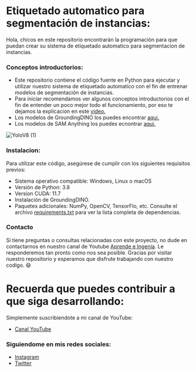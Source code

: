# Etiquetado automatico para segmentación de instancias:
Hola, chicos en este repositorio encontrarán la programación para que puedan crear su sistema de etiquetado automatico para segmentacion de instancias.

### Conceptos introductorios:
- Este repositorio contiene el código fuente en Python para ejecutar y utilizar nuestro sistema de etiquetado automatico con el fin de entrenar modelos de segmentación de instancias.
- Para iniciar recomendamos ver algunos conceptos introductorios con el fin de entender un poco mejor todo el funcionamiento, por eso te dejamos la explicacion en este [video.](https://youtu.be/jxiCDufWop8?si=gtu70gDS1swRXZRB)
- Los modelos de GroundingDINO los puedes encontrar [aqui.](https://github.com/IDEA-Research/GroundingDINO)
- Los modelos de SAM Anything los puedes ecnontrar [aqui.](https://github.com/IDEA-Research/Grounded-Segment-Anything)

![YoloV8 (1)](https://github.com/user-attachments/assets/47f1fcff-c783-4f8e-90a2-e6c45d7270fa)

### Instalacion:
Para utilizar este código, asegúrese de cumplir con los siguientes requisitos previos:

- Sistema operativo compatible: Windows, Linux o macOS
- Versión de Python: 3.8
- Version CUDA: 11.7
- Instalación de GroundingDINO.
- Paquetes adicionales: NumPy, OpenCV, TensorFlo, etc. Consulte el archivo [requirements.txt](https://github.com/AprendeIngenia/auto-labelling-SamAnything/blob/a06842ed95e745fede9b05e8fb08c392305581cc/requirements.txt) para ver la lista completa de dependencias.

### Contacto
Si tiene preguntas o consultas relacionadas con este proyecto, no dude en contactarnos en nuestro canal de Youtube [Aprende e Ingenia](https://www.youtube.com/@AprendeIngenia/videos). Le responderemos tan pronto como nos sea posible.
Gracias por visitar nuestro repositorio y esperamos que disfrute trabajando con nuestro codigo. :smile:

# Recuerda que puedes contribuir a que siga desarrollando:
Simplemente suscribiendote a mi canal de YouTube:
- [Canal YouTube](https://www.youtube.com/channel/UCzwHEOCbsZLjfELperJ6VeQ/videos)

### Siguiendome en mis redes sociales: 
- [Instagram](https://www.instagram.com/santiagsanchezr/)
- [Twitter](https://twitter.com/SantiagSanchezR)

